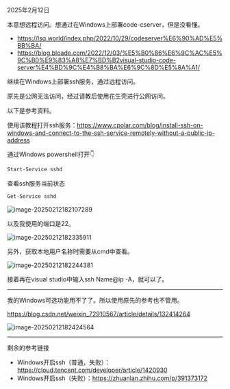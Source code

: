 2025年2月12日

本意想远程访问。想通过在Windows上部署code-cserver，但是没看懂。

- https://lsq.world/index.php/2022/10/29/codeserver%E6%90%AD%E5%BB%BA/
- https://blog.bloade.com/2022/12/03/%E5%B0%86%E6%9C%AC%E5%9C%B0%E9%83%A8%E7%BD%B2visual-studio-code-server%E4%BD%9C%E4%B8%BA%E6%9C%8D%E5%8A%A1/

继续在Windows上部署ssh服务，通过远程访问。

原先是公网无法访问，经过请教后使用花生壳进行公网访问。

以下是参考资料。



使用该教程打开ssh服务：https://www.cpolar.com/blog/install-ssh-on-windows-and-connect-to-the-ssh-service-remotely-without-a-public-ip-address

通过Windows powershell打开👇

```bash
Start-Service sshd
```

查看ssh服务当前状态

```bash
Get-Service sshd
```

![image-20250212182107289](https://typora-urname.oss-cn-beijing.aliyuncs.com/git/20250212182107344.png)

以及我使用的端口是22。

![image-20250212182335911](https://typora-urname.oss-cn-beijing.aliyuncs.com/git/20250212182335938.png)

另外，获取本地用户名称时需要从cmd中查看。

![image-20250212182244381](https://typora-urname.oss-cn-beijing.aliyuncs.com/git/20250212182244412.png)

接着再在visual studio中输入ssh Name@ip -A，就可以了。

---



我的Windows可选功能用不了了。所以使用原先的参考也不管用。

https://blog.csdn.net/weixin_72910567/article/details/132414264

![image-20250212182424564](https://typora-urname.oss-cn-beijing.aliyuncs.com/git/20250212182424630.png)



---



剩余的参考链接

- Windows开启ssh（普通，失败）：https://cloud.tencent.com/developer/article/1420930
- Windows开启ssh（失败）：https://zhuanlan.zhihu.com/p/391373172

